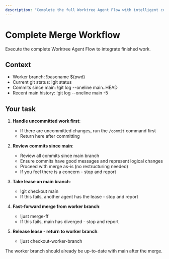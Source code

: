 ```yaml
---
description: "Complete the full Worktree Agent Flow with intelligent commit structuring"
---
```


# Complete Merge Workflow

Execute the complete Worktree Agent Flow to integrate finished work.

## Context
- Worker branch: !basename $(pwd)
- Current git status: !git status
- Commits since main: !git log --oneline main..HEAD
- Recent main history: !git log --oneline main -5

## Your task

1. **Handle uncommitted work first**:
   - If there are uncommitted changes, run the `/commit` command first
   - Return here after committing

2. **Review commits since main**:
   - Review all commits since main branch
   - Ensure commits have good messages and represent logical changes
   - Proceed with merge as-is (no restructuring needed)
   - If you feel there is a concern - stop and report

3. **Take lease on main branch**:
   - !git checkout main
   - If this fails, another agent has the lease - stop and report

4. **Fast-forward merge from worker branch**:
   - !just merge-ff
   - If this fails, main has diverged - stop and report

5. **Release lease - return to worker branch**:
   - !just checkout-worker-branch

The worker branch should already be up-to-date with main after the merge.